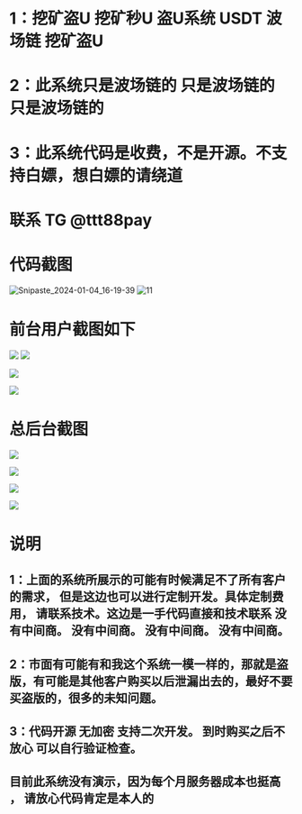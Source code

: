 # 1：挖矿盗U  挖矿秒U 盗U系统 USDT  波场链 挖矿盗U
# 2：此系统只是波场链的   只是波场链的  只是波场链的
# 3：此系统代码是收费，不是开源。不支持白嫖，想白嫖的请绕道
# 联系 TG @ttt88pay

# 代码截图
![Snipaste_2024-01-04_16-19-39](https://github.com/debug8888/minning_get_usdt/assets/93066952/1a5912a6-603a-4519-948b-e30bd1032b49)
![11](https://github.com/debug8888/minning_get_usdt/assets/93066952/c245f11b-ccaa-4f09-8791-05f9ef27ba3d)

# 前台用户截图如下


![](img/1.png)
![](img/2.png)

![](img/3.png)

![](img/4.png)

# 总后台截图

![](img/admin_1.png)


![](img/admin_2.png)

![](img/admin_3.png)

![](img/admin_4.png)


# 说明

## 1：上面的系统所展示的可能有时候满足不了所有客户的需求， 但是这边也可以进行定制开发。具体定制费用， 请联系技术。这边是一手代码直接和技术联系 没有中间商。 没有中间商。 没有中间商。 没有中间商。

## 2：市面有可能有和我这个系统一模一样的，那就是盗版，有可能是其他客户购买以后泄漏出去的，最好不要买盗版的，很多的未知问题。

## 3：代码开源 无加密 支持二次开发。 到时购买之后不放心 可以自行验证检查。

## 目前此系统没有演示，因为每个月服务器成本也挺高 ， 请放心代码肯定是本人的
